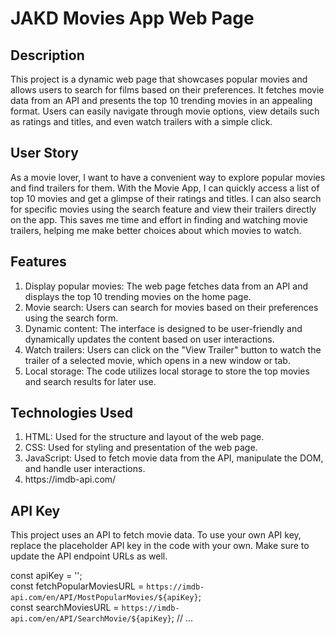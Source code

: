 # JAKD Movies App Web Page

## Description
This project is a dynamic web page that showcases popular movies and allows users to search for films based on their preferences. It fetches movie data from an API and presents the top 10 trending movies in an appealing format. Users can easily navigate through movie options, view details such as ratings and titles, and even watch trailers with a simple click.

 ## User Story
As a movie lover, I want to have a convenient way to explore popular movies and find trailers for them. With the Movie App, I can quickly access a list of top 10 movies and get a glimpse of their ratings and titles. I can also search for specific movies using the search feature and view their trailers directly on the app. This saves me time and effort in finding and watching movie trailers, helping me make better choices about which movies to watch.

## Features
<ol>
<li>Display popular movies: The web page fetches data from an API and displays the top 10 trending movies on the home page.</li>
<li>Movie search: Users can search for movies based on their preferences using the search form.</li>
<li>Dynamic content: The interface is designed to be user-friendly and dynamically updates the content based on user interactions.</li>
<li>Watch trailers: Users can click on the "View Trailer" button to watch the trailer of a selected movie, which opens in a new window or tab.</li>
<li>Local storage: The code utilizes local storage to store the top movies and search results for later use.</li>
</ol>

## Technologies Used
<ol>
<li>HTML: Used for the structure and layout of the web page.</li>
<li>CSS: Used for styling and presentation of the web page.</li>
<li>JavaScript: Used to fetch movie data from the API, manipulate the DOM, and handle user interactions.</li>
<li>https://imdb-api.com/</li>
</ol>

## API Key
This project uses an API to fetch movie data. To use your own API key, replace the placeholder API key in the code with your own. Make sure to update the API endpoint URLs as well.

const apiKey = '<your-api-key>';<br>
const fetchPopularMoviesURL = `https://imdb-api.com/en/API/MostPopularMovies/${apiKey}`;<br>
const searchMoviesURL = `https://imdb-api.com/en/API/SearchMovie/${apiKey}`;
// ...<br>